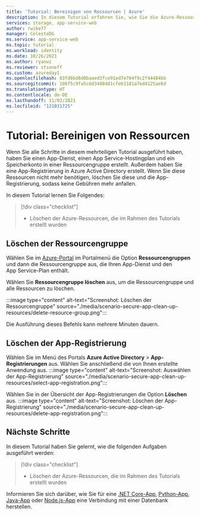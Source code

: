 ```yaml
---
title: 'Tutorial: Bereinigen von Ressourcen | Azure'
description: In diesem Tutorial erfahren Sie, wie Sie die Azure-Ressourcen bereinigen, die beim Erstellen der Web-App zugeordnet wurden.
services: storage, app-service-web
author: rwike77
manager: CelesteDG
ms.service: app-service-web
ms.topic: tutorial
ms.workload: identity
ms.date: 10/26/2021
ms.author: ryanwi
ms.reviewer: stsoneff
ms.custom: azureday1
ms.openlocfilehash: 83fd6bd8d0baaed3fce91ed7e704f9c2f44484bb
ms.sourcegitcommit: 106f5c9fa5c6d3498dd1cfe63181a7ed4125ae6d
ms.translationtype: HT
ms.contentlocale: de-DE
ms.lasthandoff: 11/02/2021
ms.locfileid: "131031725"
---
```

# <a name="tutorial-clean-up-resources"></a>Tutorial: Bereinigen von Ressourcen

Wenn Sie alle Schritte in diesem mehrteiligen Tutorial ausgeführt haben, haben Sie einen App-Dienst, einen App Service-Hostingplan und ein Speicherkonto in einer Ressourcengruppe erstellt. Außerdem haben Sie eine App-Registrierung in Azure Active Directory erstellt. Wenn Sie diese Ressourcen nicht mehr benötigen, löschen Sie diese und die App-Registrierung, sodass keine Gebühren mehr anfallen.

In diesem Tutorial lernen Sie Folgendes:

> [!div class="checklist"]
>
> * Löschen der Azure-Ressourcen, die im Rahmen des Tutorials erstellt wurden

## <a name="delete-the-resource-group"></a>Löschen der Ressourcengruppe

Wählen Sie im [Azure-Portal](https://portal.azure.com) im Portalmenü die Option **Ressourcengruppen** und dann die Ressourcengruppe aus, die Ihren App-Dienst und den App Service-Plan enthält.

Wählen Sie **Ressourcengruppe löschen** aus, um die Ressourcengruppe und alle Ressourcen zu löschen.

:::image type="content" alt-text="Screenshot: Löschen der Ressourcengruppe" source="./media/scenario-secure-app-clean-up-resources/delete-resource-group.png":::

Die Ausführung dieses Befehls kann mehrere Minuten dauern.

## <a name="delete-the-app-registration"></a>Löschen der App-Registrierung

Wählen Sie im Menü des Portals **Azure Active Directory** > **App-Registrierungen** aus. Wählen Sie anschließend die von Ihnen erstellte Anwendung aus.
:::image type="content" alt-text="Screenshot: Auswählen der App-Registrierung" source="./media/scenario-secure-app-clean-up-resources/select-app-registration.png":::

Wählen Sie in der Übersicht der App-Registrierungen die Option **Löschen** aus.
:::image type="content" alt-text="Screenshot: Löschen der App-Registrierung" source="./media/scenario-secure-app-clean-up-resources/delete-app-registration.png":::

## <a name="next-steps"></a>Nächste Schritte

In diesem Tutorial haben Sie gelernt, wie die folgenden Aufgaben ausgeführt werden:

> [!div class="checklist"]
>
> * Löschen der Azure-Ressourcen, die im Rahmen des Tutorials erstellt wurden

Informieren Sie sich darüber, wie Sie für eine [.NET Core-App](tutorial-dotnetcore-sqldb-app.md), [Python-App](tutorial-python-postgresql-app.md), [Java-App](tutorial-java-spring-cosmosdb.md) oder [Node.js-App](tutorial-nodejs-mongodb-app.md) eine Verbindung mit einer Datenbank herstellen.